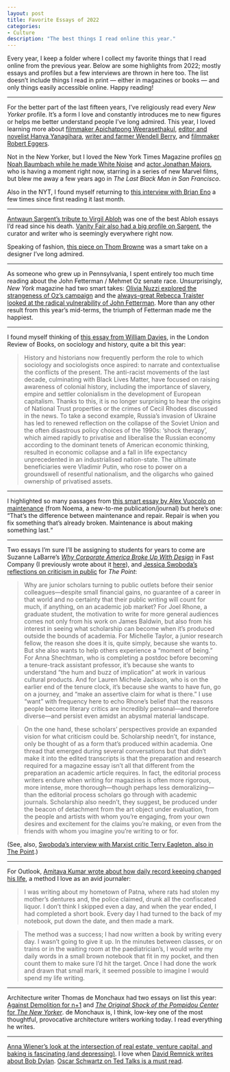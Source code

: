 ```yaml
---
layout: post
title: Favorite Essays of 2022
categories:
- Culture
description: "The best things I read online this year."
---
```


Every year, I keep a folder where I collect my favorite things that I read online from the previous year. Below are some highlights from 2022; mostly essays and profiles but a few interviews are thrown in here too. The list doesn’t include things I read in print — either in magazines or books — and only things easily accessible online. Happy reading!

----

For the better part of the last fifteen years, I’ve religiously read every *New Yorker* profile. It’s a form I love and constantly introduces me to new figures or helps me better understand people I’ve long admired. This year, I loved learning more about [filmmaker Apichatpong Weerasethakul](https://www.newyorker.com/magazine/2022/01/17/the-metaphysical-world-of-apichatpong-weerasethakuls-movies), [editor and novelist Hanya Yanagihara](https://www.newyorker.com/magazine/2022/01/17/hanya-yanagiharas-audience-of-one),  [writer and farmer Wendell Berry](https://www.newyorker.com/magazine/2022/02/28/wendell-berrys-advice-for-a-cataclysmic-age), and [filmmaker Robert Eggers](https://www.newyorker.com/magazine/2022/04/04/robert-eggerss-historical-visions-go-mainstream?utm_source=nl&utm_brand=tny&utm_mailing=TNY_Magazine_Daily_032822&utm_campaign=aud-dev&utm_medium=email&bxid=5bd670a52ddf9c619438d4ee&cndid=23434565&hasha=7e4f65d1a865d16fdffc638ea5e938c5&hashb=ccd295cdc875577ffd9e196e4a009e9db416c155&hashc=122cf61043bc5e407bf91f3e0ed8b8b95dfce4942100f5cc68964096e3efffcd&esrc=&utm_term=TNY_Daily).

Not in the New Yorker, but I loved the New York Times Magazine profiles [on Noah Baumbach while he made White Noise](https://www.nytimes.com/2022/11/23/magazine/white-noise-noah-baumbach.html) and [actor Jonathan Majors](https://www.nytimes.com/2022/08/30/magazine/jonathan-majors.html?smid=nytcore-ios-share&referringSource=articleShare), who is having a moment right now, starring in a series of new Marvel films, but blew me away a few years ago in *The Last Black Man in San Francisco*.

Also in the NYT, I found myself returning to [this interview with Brian Eno](https://www.nytimes.com/interactive/2022/11/14/magazine/brian-eno-interview.html) a few times since first reading it last month.

----

[Antwaun Sargent’s tribute to Virgil Abloh](https://www.gq.com/story/in-search-of-virgil-abloh) was one of the best Abloh essays I’d read since his death. [Vanity Fair also had a big profile on Sargent](https://www.vanityfair.com/style/2022/11/inside-antwaun-sargents-hyperspeed-art-world-ascent), the curator and writer who is seemingly everywhere right now.

Speaking of fashion, [this piece on Thom Browne](https://www.nytimes.com/2022/03/04/t-magazine/thom-browne-gray-flannel-suit.html) was a smart take on a designer I’ve long admired.

----

As someone who grew up in Pennsylvania, I spent entirely too much time reading about the John Fetterman / Mehmet Oz senate race. Unsurprisingly, *New York* magazine had two smart takes: [Olivia Nuzzi explored the strangeness of Oz’s campaign](https://nymag.com/intelligencer/article/dr-oz-senate-pennsylvania.html) and the [always-great Rebecca Traister looked at the radical vulnerability of John Fetterman](https://nymag.com/intelligencer/article/john-fetterman-dr-oz-pennsylvania-senate-race.html). More than any other result from this year’s mid-terms, the triumph of Fetterman made me the happiest.

----

I found myself thinking of [this essay from William Davies](https://www.lrb.co.uk/the-paper/v44/n11/william-davies/destination-unknown), in the London Review of Books, on sociology and history, quite a bit this year:

> History and historians now frequently perform the role to which sociology and sociologists once aspired: to narrate and contextualise the conflicts of the present. The anti-racist movements of the last decade, culminating with Black Lives Matter, have focused on raising awareness of colonial history, including the importance of slavery, empire and settler colonialism in the development of European capitalism. Thanks to this, it is no longer surprising to hear the origins of National Trust properties or the crimes of Cecil Rhodes discussed in the news. To take a second example, Russia’s invasion of Ukraine has led to renewed reflection on the collapse of the Soviet Union and the often disastrous policy choices of the 1990s: ‘shock therapy’, which aimed rapidly to privatise and liberalise the Russian economy according to the dominant tenets of American economic thinking, resulted in economic collapse and a fall in life expectancy unprecedented in an industrialised nation-state. The ultimate beneficiaries were Vladimir Putin, who rose to power on a groundswell of resentful nationalism, and the oligarchs who gained ownership of privatised assets.

----

I highlighted so many passages from [this smart essay by Alex Vuocolo on maintenance](https://www.noemamag.com/the-disappearing-art-of-maintenance/) (from Noema, a new-to-me publication/journal) but here’s one: “That’s the difference between maintenance and repair. Repair is when you fix something that’s already broken. Maintenance is about making something last.“

----

Two essays I’m sure I’ll be assigning to students for years to come are Suzanne LaBarre’s [*Why Corporate America Broke Up With Design*](https://www.fastcompany.com/90779666/why-corporate-america-broke-up-with-design) in Fast Company (I previously wrote about it [here](https://www.jarrettfuller.blog/2022/10/design-thinking/)), and [Jessica Swoboda’s reflections on criticism in public](https://thepointmag.com/criticism/plural-visions/) for *The Point*:

> Why are junior scholars turning to public outlets before their senior colleagues—despite small financial gains, no guarantee of a career in that world and no certainty that their public writing will count for much, if anything, on an academic job market? For Joel Rhone, a graduate student, the motivation to write for more general audiences comes not only from his work on James Baldwin, but also from his interest in seeing what scholarship can become when it’s produced outside the bounds of academia. For Michelle Taylor, a junior research fellow, the reason she does it is, quite simply, because she wants to. But she also wants to help others experience a “moment of being.” For Anna Shechtman, who is completing a postdoc before becoming a tenure-track assistant professor, it’s because she wants to understand “the hum and buzz of implication” at work in various cultural products. And for Lauren Michele Jackson, who is on the earlier end of the tenure clock, it’s because she wants to have fun, go on a journey, and “make an assertive claim for what is there.” I use “want” with frequency here to echo Rhone’s belief that the reasons people become literary critics are incredibly personal—and therefore diverse—and persist even amidst an abysmal material landscape.

> On the one hand, these scholars’ perspectives provide an expanded vision for what criticism could be. Scholarship needn’t, for instance, only be thought of as a form that’s produced within academia. One thread that emerged during several conversations but that didn’t make it into the edited transcripts is that the preparation and research required for a magazine essay isn’t all that different from the preparation an academic article requires. In fact, the editorial process writers endure when writing for magazines is often more rigorous, more intense, more thorough—though perhaps less demoralizing—than the editorial process scholars go through with academic journals. Scholarship also needn’t, they suggest, be produced under the beacon of detachment from the art object under evaluation, from the people and artists with whom you’re engaging, from your own desires and excitement for the claims you’re making, or even from the friends with whom you imagine you’re writing to or for.

(See, also, [Swoboda’s interview with Marxist critic Terry Eagleton, also in The Point](https://thepointmag.com/dialogue/a-moral-language/).)

----

For Outlook, [Amitava Kumar wrote about how daily record keeping changed his life](https://www.outlookindia.com/art-entertainment/how-daily-record-keeping-changed-my-life-news-50187), a method I love as an avid journaler:

> I was writing about my hometown of Patna, where rats had stolen my mother’s dentures and, the police claimed, drunk all the confiscated liquor. I don’t think I skipped even a day, and when the year ended, I had completed a short book. Every day I had turned to the back of my notebook, put down the date, and then made a mark.

> The method was a success; I had now written a book by writing every day. I wasn’t going to give it up. In the minutes between classes, or on trains or in the waiting room at the paediatrician’s, I would write my daily words in a small brown notebook that fit in my pocket, and then count them to make sure I’d hit the target. Once I had done the work and drawn that small mark, it seemed possible to imagine I would spend my life writing.
>
----

Architecture writer Thomas de Monchaux had two essays  on list this year: [Against Demolition for n+1](https://www.nplusonemag.com/online-only/online-only/against-demolition/) and [*The Original Shock of the Pompidou Center* for *The New Yorker*](https://www.newyorker.com/culture/cultural-comment/the-original-shock-of-the-pompidou-center). de Monchaux is, I think, low-key one of the most thoughtful, provocative architecture writers working today. I read everything he writes.

----

[Anna Wiener’s look at the intersection of real estate, venture capital, and baking is fascinating (and depressing)](https://www.newyorker.com/news/letter-from-silicon-valley/when-baking-and-real-estate-collide). I love when [David Remnick writes about Bob Dylan](https://www.newyorker.com/magazine/2022/10/31/a-unified-field-theory-of-bob-dylan). [Oscar Schwartz on Ted Talks is a must read](https://www.thedriftmag.com/what-was-the-ted-talk/).

